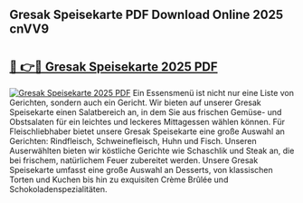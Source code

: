 ## Gresak Speisekarte PDF Download Online 2025 cnVV9

# <h2><a href="http://gc6725z.nevu.top/?p=Gresak+Speisekarte">🔗 👉🔴 Gresak Speisekarte 2025 PDF</a></h2>

[![Gresak Speisekarte 2025 PDF](https://i.imgur.com/dBaPXMq.png)](http://gc6725z.nevu.top/?p=Gresak+Speisekarte)
Ein Essensmenü ist nicht nur eine Liste von Gerichten, sondern auch ein Gericht. Wir bieten auf unserer Gresak Speisekarte einen Salatbereich an, in dem Sie aus frischen Gemüse- und Obstsalaten für ein leichtes und leckeres Mittagessen wählen können. Für Fleischliebhaber bietet unsere Gresak Speisekarte eine große Auswahl an Gerichten: Rindfleisch, Schweinefleisch, Huhn und Fisch. Unseren Auserwählten bieten wir köstliche Gerichte wie Schaschlik und Steak an, die bei frischem, natürlichem Feuer zubereitet werden. Unsere Gresak Speisekarte umfasst eine große Auswahl an Desserts, von klassischen Torten und Kuchen bis hin zu exquisiten Crème Brûlée und Schokoladenspezialitäten.
